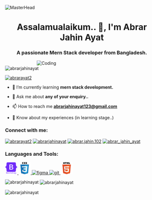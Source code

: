 ![MasterHead](https://mir-s3-cdn-cf.behance.net/project_modules/fs/54b6c068097599.5b50bca476b9b.gif)
<h1 align="center">Assalamualaikum.. 👋, I'm Abrar Jahin Ayat</h1>
<h3 align="center">A passionate Mern Stack developer from Bangladesh.</h3>

<img align="right" alt="Coding" width="400" src="https://camo.githubusercontent.com/4d9f5ecceb711eec6e2018f38a5677dc657c9738d4a65ba3b928c41c0a45b439/68747470733a2f2f6d69726f2e6d656469756d2e636f6d2f6d61782f313336302f302a37513379765349765f7430696f4a2d5a2e676966">

<p align="left"> <img src="https://komarev.com/ghpvc/?username=abrarjahinayat&label=Profile%20views&color=0e75b6&style=flat" alt="abrarjahinayat" /> </p>

<p align="left"> <a href="https://twitter.com/abrarayat2" target="blank"><img src="https://img.shields.io/twitter/follow/abrarayat2?logo=twitter&style=for-the-badge" alt="abrarayat2" /></a> </p>

- 🌱 I’m currently learning **mern stack development.**

- 💬 Ask me about **any of your enquiry..**

- 📫 How to reach me **abrarjahinayat123@gmail.com**

- 📄 Know about my experiences (in learning stage..)

<h3 align="left">Connect with me:</h3>
<p align="left">
<a href="https://twitter.com/abrarayat2" target="blank"><img align="center" src="https://raw.githubusercontent.com/rahuldkjain/github-profile-readme-generator/master/src/images/icons/Social/twitter.svg" alt="abrarayat2" height="30" width="40" /></a>
<a href="https://linkedin.com/in/abrarjahinayat" target="blank"><img align="center" src="https://raw.githubusercontent.com/rahuldkjain/github-profile-readme-generator/master/src/images/icons/Social/linked-in-alt.svg" alt="abrarjahinayat" height="30" width="40" /></a>
<a href="https://fb.com/abrar.jahin.102" target="blank"><img align="center" src="https://raw.githubusercontent.com/rahuldkjain/github-profile-readme-generator/master/src/images/icons/Social/facebook.svg" alt="abrar.jahin.102" height="30" width="40" /></a>
<a href="https://instagram.com/abrar_jahin_ayat" target="blank"><img align="center" src="https://raw.githubusercontent.com/rahuldkjain/github-profile-readme-generator/master/src/images/icons/Social/instagram.svg" alt="abrar_jahin_ayat" height="30" width="40" /></a>
</p>

<h3 align="left">Languages and Tools:</h3>
<p align="left"> <a href="https://getbootstrap.com" target="_blank" rel="noreferrer"> <img src="https://raw.githubusercontent.com/devicons/devicon/master/icons/bootstrap/bootstrap-plain-wordmark.svg" alt="bootstrap" width="40" height="40"/> </a> <a href="https://www.w3schools.com/css/" target="_blank" rel="noreferrer"> <img src="https://raw.githubusercontent.com/devicons/devicon/master/icons/css3/css3-original-wordmark.svg" alt="css3" width="40" height="40"/> </a> <a href="https://www.figma.com/" target="_blank" rel="noreferrer"> <img src="https://www.vectorlogo.zone/logos/figma/figma-icon.svg" alt="figma" width="40" height="40"/> </a> <a href="https://git-scm.com/" target="_blank" rel="noreferrer"> <img src="https://www.vectorlogo.zone/logos/git-scm/git-scm-icon.svg" alt="git" width="40" height="40"/> </a> <a href="https://www.w3.org/html/" target="_blank" rel="noreferrer"> <img src="https://raw.githubusercontent.com/devicons/devicon/master/icons/html5/html5-original-wordmark.svg" alt="html5" width="40" height="40"/> </a> </p>

<p><img align="left" src="https://github-readme-stats.vercel.app/api/top-langs?username=abrarjahinayat&show_icons=true&locale=en&layout=compact" alt="abrarjahinayat" /></p>

<p>&nbsp;<img align="center" src="https://github-readme-stats.vercel.app/api?username=abrarjahinayat&show_icons=true&locale=en" alt="abrarjahinayat" /></p>

<p><img align="center" src="https://github-readme-streak-stats.herokuapp.com/?user=abrarjahinayat&" alt="abrarjahinayat" /></p>
